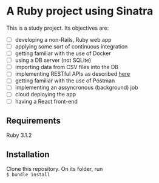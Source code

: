 # A Ruby project using Sinatra

This is a study project. Its objectives are:
- [ ] developing a non-Rails, Ruby web app
- [ ] applying some sort of continuous integration
- [ ] getting familiar with the use of Docker
- [ ] using a DB server (not SQLite) 
- [ ] importing data from CSV files into the DB
- [ ] implementing RESTful APIs as described [here](https://r.bluethl.net/how-to-design-better-apis)
- [ ] getting familiar with the use of Postman
- [ ] implementing an assyncronous (background) job
- [ ] cloud deploying the app
- [ ] having a React front-end

## Requirements

Ruby 3.1.2

## Installation

Clone this repository. On its folder, run  
`$ bundle install`  
